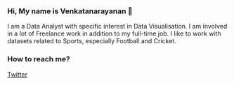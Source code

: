 ### Hi, My name is Venkatanarayanan 👋

I am a Data Analyst with specific interest in Data Visualisation. I am involved in a lot of Freelance work in addition to my full-time job. I like to work with
datasets related to Sports, especially Football and Cricket.

### How to reach me? ###

[Twitter](https://twitter.com/VenkyReddevil)
